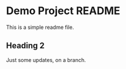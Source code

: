 # Demo Project README

This is a simple readme file.

## Heading 2

Just some updates, on a branch.
